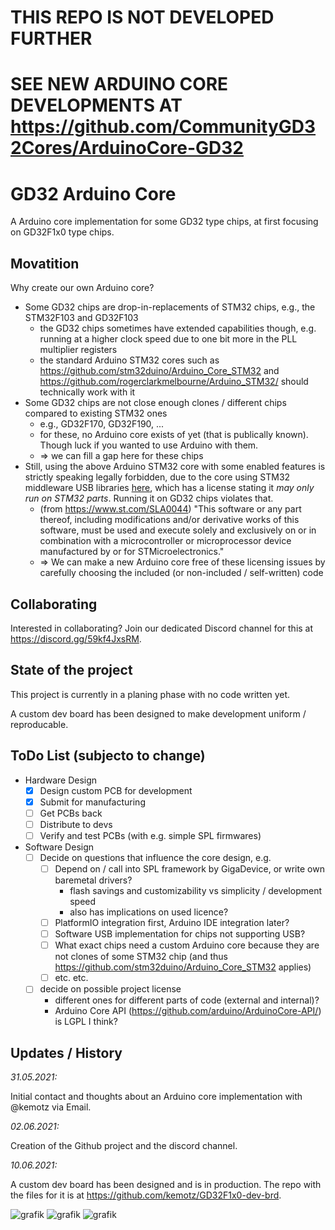 # THIS REPO IS NOT DEVELOPED FURTHER
# SEE NEW ARDUINO CORE DEVELOPMENTS AT https://github.com/CommunityGD32Cores/ArduinoCore-GD32

# GD32 Arduino Core

A Arduino core implementation for some GD32 type chips, at first focusing on GD32F1x0 type chips. 

## Movatition

Why create our own Arduino core? 

* Some GD32 chips are drop-in-replacements of STM32 chips, e.g., the STM32F103 and GD32F103
   * the GD32 chips sometimes have extended capabilities though, e.g. running at a higher clock speed due to one bit more in the PLL multiplier registers
   * the standard Arduino STM32 cores such as https://github.com/stm32duino/Arduino_Core_STM32 and https://github.com/rogerclarkmelbourne/Arduino_STM32/ should technically work with it
* Some GD32 chips are not close enough clones / different chips compared to existing STM32 ones
    * e.g., GD32F170, GD32F190, ...
    * for these, no Arduino core exists of yet (that is publically known). Though luck if you wanted to use Arduino with them.
    * => we can fill a gap here for these chips
* Still, using the above Arduino STM32 core with some enabled features is strictly speaking legally forbidden, due to the core using STM32 middleware USB libraries [here](https://github.com/stm32duino/Arduino_Core_STM32/blob/master/License.md#Ultimate-Liberty-License), which has a license stating it *may only run on STM32 parts*. Running it on GD32 chips violates that.
     * (from https://www.st.com/SLA0044) "This software or any part thereof, including modifications and/or derivative works of this software, must be used and execute solely and exclusively on or in combination with a microcontroller or microprocessor device manufactured by or for STMicroelectronics."
   * => We can make a new Arduino core free of these licensing issues by carefully choosing the included (or non-included / self-written) code

## Collaborating

Interested in collaborating? Join our dedicated Discord channel for this at https://discord.gg/59kf4JxsRM.

## State of the project

This project is currently in a planing phase with no code written yet. 

A custom dev board has been designed to make development uniform / reproducable.

## ToDo List (subjecto to change)

* Hardware Design
   * [X] Design custom PCB for development
   * [X] Submit for manufacturing
   * [ ] Get PCBs back
   * [ ] Distribute to devs
   * [ ] Verify and test PCBs (with e.g. simple SPL firmwares)
* Software Design
   * [ ] Decide on questions that influence the core design, e.g.
      * [ ] Depend on / call into SPL framework by GigaDevice, or write own baremetal drivers?
           * flash savings and customizability vs simplicity / development speed
           * also has implications on used licence? 
      * [ ] PlatformIO integration first, Arduino IDE integration later? 
      * [ ] Software USB implementation for chips not supporting USB? 
      * [ ] What exact chips need a custom Arduino core because they are not clones of some STM32 chip (and thus https://github.com/stm32duino/Arduino_Core_STM32 applies) 
      * [ ] etc. etc.
   * [ ] decide on possible project license 
        * different ones for different parts of code (external and internal)?
        * Arduino Core API (https://github.com/arduino/ArduinoCore-API/) is LGPL I think?
## Updates / History

_31.05.2021:_

Initial contact and thoughts about an Arduino core implementation with @kemotz via Email.

_02.06.2021:_

Creation of the Github project and the discord channel.

_10.06.2021:_

A custom dev board has been designed and is in production. The repo with the files for it is at https://github.com/kemotz/GD32F1x0-dev-brd. 

![grafik](https://user-images.githubusercontent.com/26485477/121490451-4eab5380-c9d5-11eb-867f-b4cba305374b.png)
![grafik](https://user-images.githubusercontent.com/26485477/121490465-53700780-c9d5-11eb-8b05-18b1cfc1b38f.png)
![grafik](https://user-images.githubusercontent.com/26485477/121490480-579c2500-c9d5-11eb-8b5b-e1f91f3fcd5e.png)
